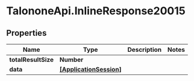 # TalononeApi.InlineResponse20015

## Properties
Name | Type | Description | Notes
------------ | ------------- | ------------- | -------------
**totalResultSize** | **Number** |  | 
**data** | [**[ApplicationSession]**](ApplicationSession.md) |  | 


